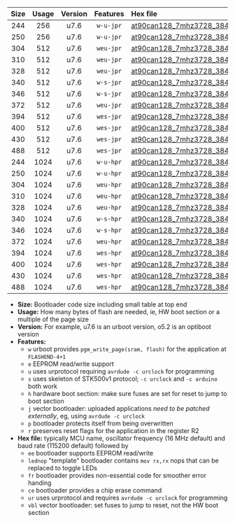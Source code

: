 |Size|Usage|Version|Features|Hex file|
|:-:|:-:|:-:|:-:|:--|
|244|256|u7.6|`w-u-jpr`|[at90can128_7mhz3728_38400bps_ur_vbl.hex](https://raw.githubusercontent.com/stefanrueger/urboot/main/bootloaders/at90can128/fcpu_7mhz3728/38400_bps/at90can128_7mhz3728_38400bps_ur_vbl.hex)|
|250|256|u7.6|`w-u-jpr`|[at90can128_7mhz3728_38400bps_lednop_ur_vbl.hex](https://raw.githubusercontent.com/stefanrueger/urboot/main/bootloaders/at90can128/fcpu_7mhz3728/38400_bps/at90can128_7mhz3728_38400bps_lednop_ur_vbl.hex)|
|304|512|u7.6|`weu-jpr`|[at90can128_7mhz3728_38400bps_ee_ur_vbl.hex](https://raw.githubusercontent.com/stefanrueger/urboot/main/bootloaders/at90can128/fcpu_7mhz3728/38400_bps/at90can128_7mhz3728_38400bps_ee_ur_vbl.hex)|
|310|512|u7.6|`weu-jpr`|[at90can128_7mhz3728_38400bps_ee_lednop_ur_vbl.hex](https://raw.githubusercontent.com/stefanrueger/urboot/main/bootloaders/at90can128/fcpu_7mhz3728/38400_bps/at90can128_7mhz3728_38400bps_ee_lednop_ur_vbl.hex)|
|328|512|u7.6|`weu-jpr`|[at90can128_7mhz3728_38400bps_ee_lednop_fr_ur_vbl.hex](https://raw.githubusercontent.com/stefanrueger/urboot/main/bootloaders/at90can128/fcpu_7mhz3728/38400_bps/at90can128_7mhz3728_38400bps_ee_lednop_fr_ur_vbl.hex)|
|340|512|u7.6|`w-s-jpr`|[at90can128_7mhz3728_38400bps_vbl.hex](https://raw.githubusercontent.com/stefanrueger/urboot/main/bootloaders/at90can128/fcpu_7mhz3728/38400_bps/at90can128_7mhz3728_38400bps_vbl.hex)|
|346|512|u7.6|`w-s-jpr`|[at90can128_7mhz3728_38400bps_lednop_vbl.hex](https://raw.githubusercontent.com/stefanrueger/urboot/main/bootloaders/at90can128/fcpu_7mhz3728/38400_bps/at90can128_7mhz3728_38400bps_lednop_vbl.hex)|
|372|512|u7.6|`weu-jpr`|[at90can128_7mhz3728_38400bps_ee_lednop_fr_ce_ur_vbl.hex](https://raw.githubusercontent.com/stefanrueger/urboot/main/bootloaders/at90can128/fcpu_7mhz3728/38400_bps/at90can128_7mhz3728_38400bps_ee_lednop_fr_ce_ur_vbl.hex)|
|394|512|u7.6|`wes-jpr`|[at90can128_7mhz3728_38400bps_ee_vbl.hex](https://raw.githubusercontent.com/stefanrueger/urboot/main/bootloaders/at90can128/fcpu_7mhz3728/38400_bps/at90can128_7mhz3728_38400bps_ee_vbl.hex)|
|400|512|u7.6|`wes-jpr`|[at90can128_7mhz3728_38400bps_ee_lednop_vbl.hex](https://raw.githubusercontent.com/stefanrueger/urboot/main/bootloaders/at90can128/fcpu_7mhz3728/38400_bps/at90can128_7mhz3728_38400bps_ee_lednop_vbl.hex)|
|430|512|u7.6|`wes-jpr`|[at90can128_7mhz3728_38400bps_ee_lednop_fr_vbl.hex](https://raw.githubusercontent.com/stefanrueger/urboot/main/bootloaders/at90can128/fcpu_7mhz3728/38400_bps/at90can128_7mhz3728_38400bps_ee_lednop_fr_vbl.hex)|
|488|512|u7.6|`wes-jpr`|[at90can128_7mhz3728_38400bps_ee_lednop_fr_ce_vbl.hex](https://raw.githubusercontent.com/stefanrueger/urboot/main/bootloaders/at90can128/fcpu_7mhz3728/38400_bps/at90can128_7mhz3728_38400bps_ee_lednop_fr_ce_vbl.hex)|
|244|1024|u7.6|`w-u-hpr`|[at90can128_7mhz3728_38400bps_ur.hex](https://raw.githubusercontent.com/stefanrueger/urboot/main/bootloaders/at90can128/fcpu_7mhz3728/38400_bps/at90can128_7mhz3728_38400bps_ur.hex)|
|250|1024|u7.6|`w-u-hpr`|[at90can128_7mhz3728_38400bps_lednop_ur.hex](https://raw.githubusercontent.com/stefanrueger/urboot/main/bootloaders/at90can128/fcpu_7mhz3728/38400_bps/at90can128_7mhz3728_38400bps_lednop_ur.hex)|
|304|1024|u7.6|`weu-hpr`|[at90can128_7mhz3728_38400bps_ee_ur.hex](https://raw.githubusercontent.com/stefanrueger/urboot/main/bootloaders/at90can128/fcpu_7mhz3728/38400_bps/at90can128_7mhz3728_38400bps_ee_ur.hex)|
|310|1024|u7.6|`weu-hpr`|[at90can128_7mhz3728_38400bps_ee_lednop_ur.hex](https://raw.githubusercontent.com/stefanrueger/urboot/main/bootloaders/at90can128/fcpu_7mhz3728/38400_bps/at90can128_7mhz3728_38400bps_ee_lednop_ur.hex)|
|328|1024|u7.6|`weu-hpr`|[at90can128_7mhz3728_38400bps_ee_lednop_fr_ur.hex](https://raw.githubusercontent.com/stefanrueger/urboot/main/bootloaders/at90can128/fcpu_7mhz3728/38400_bps/at90can128_7mhz3728_38400bps_ee_lednop_fr_ur.hex)|
|340|1024|u7.6|`w-s-hpr`|[at90can128_7mhz3728_38400bps.hex](https://raw.githubusercontent.com/stefanrueger/urboot/main/bootloaders/at90can128/fcpu_7mhz3728/38400_bps/at90can128_7mhz3728_38400bps.hex)|
|346|1024|u7.6|`w-s-hpr`|[at90can128_7mhz3728_38400bps_lednop.hex](https://raw.githubusercontent.com/stefanrueger/urboot/main/bootloaders/at90can128/fcpu_7mhz3728/38400_bps/at90can128_7mhz3728_38400bps_lednop.hex)|
|372|1024|u7.6|`weu-hpr`|[at90can128_7mhz3728_38400bps_ee_lednop_fr_ce_ur.hex](https://raw.githubusercontent.com/stefanrueger/urboot/main/bootloaders/at90can128/fcpu_7mhz3728/38400_bps/at90can128_7mhz3728_38400bps_ee_lednop_fr_ce_ur.hex)|
|394|1024|u7.6|`wes-hpr`|[at90can128_7mhz3728_38400bps_ee.hex](https://raw.githubusercontent.com/stefanrueger/urboot/main/bootloaders/at90can128/fcpu_7mhz3728/38400_bps/at90can128_7mhz3728_38400bps_ee.hex)|
|400|1024|u7.6|`wes-hpr`|[at90can128_7mhz3728_38400bps_ee_lednop.hex](https://raw.githubusercontent.com/stefanrueger/urboot/main/bootloaders/at90can128/fcpu_7mhz3728/38400_bps/at90can128_7mhz3728_38400bps_ee_lednop.hex)|
|430|1024|u7.6|`wes-hpr`|[at90can128_7mhz3728_38400bps_ee_lednop_fr.hex](https://raw.githubusercontent.com/stefanrueger/urboot/main/bootloaders/at90can128/fcpu_7mhz3728/38400_bps/at90can128_7mhz3728_38400bps_ee_lednop_fr.hex)|
|488|1024|u7.6|`wes-hpr`|[at90can128_7mhz3728_38400bps_ee_lednop_fr_ce.hex](https://raw.githubusercontent.com/stefanrueger/urboot/main/bootloaders/at90can128/fcpu_7mhz3728/38400_bps/at90can128_7mhz3728_38400bps_ee_lednop_fr_ce.hex)|

- **Size:** Bootloader code size including small table at top end
- **Usage:** How many bytes of flash are needed, ie, HW boot section or a multiple of the page size
- **Version:** For example, u7.6 is an urboot version, o5.2 is an optiboot version
- **Features:**
  + `w` urboot provides `pgm_write_page(sram, flash)` for the application at `FLASHEND-4+1`
  + `e` EEPROM read/write support
  + `u` uses urprotocol requiring `avrdude -c urclock` for programming
  + `s` uses skeleton of STK500v1 protocol; `-c urclock` and `-c arduino` both work
  + `h` hardware boot section: make sure fuses are set for reset to jump to boot section
  + `j` vector bootloader: uploaded applications *need to be patched externally*, eg, using `avrdude -c urclock`
  + `p` bootloader protects itself from being overwritten
  + `r` preserves reset flags for the application in the register R2
- **Hex file:** typically MCU name, oscillator frequency (16 MHz default) and baud rate (115200 default) followed by
  + `ee` bootloader supports EEPROM read/write
  + `lednop` "template" bootloader contains `mov rx,rx` nops that can be replaced to toggle LEDs
  + `fr` bootloader provides non-essential code for smoother error handing
  + `ce` bootloader provides a chip erase command
  + `ur` uses urprotocol and requires `avrdude -c urclock` for programming
  + `vbl` vector bootloader: set fuses to jump to reset, not the HW boot section
